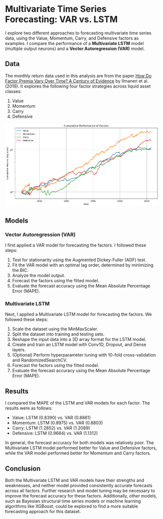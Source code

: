 # Multivariate Time Series Forecasting: VAR vs. LSTM

I explore two different approaches to forecasting multivariate time series data, using the Value, Momentum, Carry, and Defensive factors as examples. I compare the performance of a **Multivariate LSTM** model (multiple output neurons) and a **Vector Autoregression (VAR)** model.

## Data

The monthly return data used in this analysis are from the paper [How Do Factor Premia Vary Over Time? A Century of Evidence](https://papers.ssrn.com/sol3/papers.cfm?abstract_id=3400998) by Ilmanen et al. (2019). It explores the following four factor strategies across liquid asset classes:

1. Value
2. Momentum
3. Carry
4. Defensive

![Cumulative Performance of Factors](Cumulative%20Performance%20of%20Factors.png)

## Models

### Vector Autoregression (VAR)

I first applied a VAR model for forecasting the factors. I followed these steps:

1. Test for stationarity using the Augmented Dickey-Fuller (ADF) test.
2. Fit the VAR model with an optimal lag order, determined by minimizing the BIC.
3. Analyze the model output.
4. Forecast the factors using the fitted model.
5. Evaluate the forecast accuracy using the Mean Absolute Percentage Error (MAPE).

### Multivariate LSTM

Next, I applied a Multivariate LSTM model for forecasting the factors. We followed these steps:

1. Scale the dataset using the MinMaxScaler.
2. Split the dataset into training and testing sets.
3. Reshape the input data into a 3D array format for the LSTM model.
4. Create and train an LSTM model with Conv1D, Dropout, and Dense layers.
5. (Optional) Perform hyperparameter tuning with 10-fold cross-validation and RandomizedSearchCV.
6. Forecast the factors using the fitted model.
7. Evaluate the forecast accuracy using the Mean Absolute Percentage Error (MAPE).

## Results

I compared the MAPE of the LSTM and VAR models for each factor. The results were as follows:

- Value: LSTM (0.8390) vs. VAR (0.8861)
- Momentum: LSTM (0.8975) vs. VAR (0.8803)
- Carry: LSTM (1.2852) vs. VAR (1.2089)
- Defensive: LSTM (0.9684) vs. VAR (1.1312)

In general, the forecast accuracy for both models was relatively poor. The Multivariate LSTM model performed better for Value and Defensive factors, while the VAR model performed better for Momentum and Carry factors.

## Conclusion

Both the Multivariate LSTM and VAR models have their strengths and weaknesses, and neither model provided consistently accurate forecasts across all factors. Further research and model tuning may be necessary to improve the forecast accuracy for these factors. Additionally, other models, such as Bayesian structural time series models or machine learning algorithms like XGBoost, could be explored to find a more suitable forecasting approach for this dataset.
